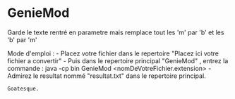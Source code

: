 # GenieMod

Garde le texte rentré en parametre mais remplace tout les 'm' par 'b' et les 'b' par 'm'

Mode d'emploi : 
    - Placez votre fichier dans le repertoire "Placez ici votre fichier a convertir"
    - Puis dans le repertoire principal "GenieMod" , entrez la commande : java -cp bin GenieMod <nomDeVotreFichier.extension>
    - Admirez le resultat nommé "resultat.txt" dans le repertoire principal.

    Goatesque.
